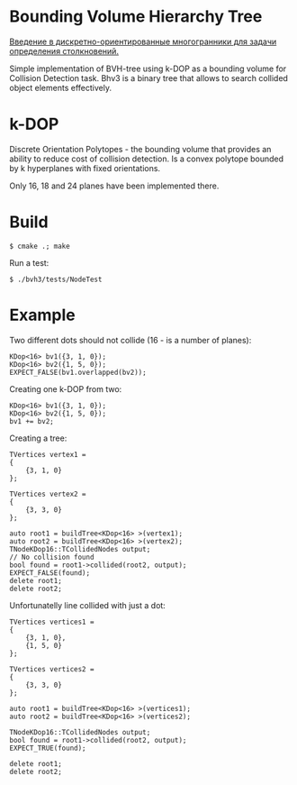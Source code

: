 # Bounding Volume Hierarchy Tree

[Введение в дискретно-ориентированные многогранники для задачи определения столкновений.](http://habrahabr.ru/post/257339/)

Simple implementation of BVH-tree using k-DOP as a bounding volume for Collision Detection task.
Bhv3 is a binary tree that allows to search collided object elements effectively.

# k-DOP

Discrete Orientation Polytopes - the bounding volume that provides an ability to reduce cost of collision detection. Is a convex polytope bounded by k hyperplanes with fixed orientations.

Only 16, 18 and 24 planes have been implemented there.

# Build

    $ cmake .; make

Run a test:

    $ ./bvh3/tests/NodeTest
  
# Example

Two different dots should not collide (16 - is a number of planes):

    KDop<16> bv1({3, 1, 0});
    KDop<16> bv2({1, 5, 0});
    EXPECT_FALSE(bv1.overlapped(bv2));

Creating one k-DOP from two:

    KDop<16> bv1({3, 1, 0});
    KDop<16> bv2({1, 5, 0});
    bv1 += bv2;
    
Creating a tree:

    TVertices vertex1 =
    {
        {3, 1, 0}
    };
    
    TVertices vertex2 =
    {
        {3, 3, 0}
    };
    
    auto root1 = buildTree<KDop<16> >(vertex1);
    auto root2 = buildTree<KDop<16> >(vertex2);
    TNodeKDop16::TCollidedNodes output;
    // No collision found
    bool found = root1->collided(root2, output);
    EXPECT_FALSE(found);
    delete root1;
    delete root2;

Unfortunatelly line collided with just a dot:

    TVertices vertices1 =
    {
        {3, 1, 0},
        {1, 5, 0}
    };
    
    TVertices vertices2 =
    {
        {3, 3, 0}
    };
    
    auto root1 = buildTree<KDop<16> >(vertices1);
    auto root2 = buildTree<KDop<16> >(vertices2);
    
    TNodeKDop16::TCollidedNodes output;
    bool found = root1->collided(root2, output);
    EXPECT_TRUE(found);

    delete root1;
    delete root2;
